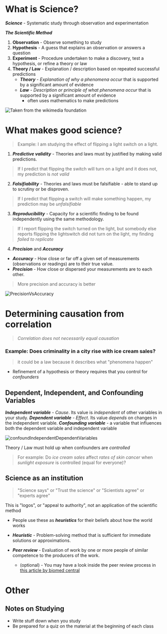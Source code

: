 # What is Science?

***Science*** \- Systematic study through observation and experimentation

***The Scientific Method***

1.  **Observation** - Observe something to study
2.  **Hypothesis** - A guess that explains an observation or answers a question
3.  **Experiment** - Procedure undertaken to make a discovery, test a hypothesis, or refine a theory or law
4.  **Theory / Law** - Explanation / description based on repeated successful predictions
    - ***Theory*** \- *Explanation of why a phenomena occur* that is supported by a significant amount of evidence
    - ***Law*** \- *Description or principle of what phenomena occur* that is supported by a significant amount of evidence
        - often uses mathematics to make predictions

![Taken from the wikimedia foundation](https://upload.wikimedia.org/wikipedia/commons/7/7f/Scientific_law_versus_Scientific_theories.png)

# What makes good science?

> Example: I am studying the effect of flipping a light switch on a light.

1.  ***Predictive validity*** \- Theories and laws must by justified by making valid predictions.

> If I predict that flipping the switch will turn on a light and it does not, my prediction is *not valid*

2.  ***Falsifiability*** \- Theories and laws must be falsifiable - able to stand up to scrutiny or be disproven.

> If I predict that flipping a switch will make something happen, my prediction may be *unfalsifiable*

3.  ***Reproducibility*** \- Capacity for a scientific finding to be found independently using the same methodology.

> If I report flipping the switch turned on the light, but somebody else reports flipping the lightswitch did not turn on the light, my finding *failed to replicate*

4.  ***Precision*** and ***Accuracy***

- ***Accuracy*** \- How close or far off a given set of measurements (observations or readings) are to their true value.
- ***Precision*** \- How close or dispersed your measurements are to each other.

> More precision and accuracy is better

![PrecisionVsAccuracy](https://www.antarcticglaciers.org/wp-content/uploads/2013/11/precision_accuracy.png)

# Determining causation from correlation

> *Correlation does not necessarily equal causation*

### Example: Does criminality in a city rise with ice cream sales?

> it could be a law because it describes what "phenomena happen"

- Refinement of a hypothesis or theory requires that you control for *confounders*

## Dependent, Independent, and Confounding Variables

***Independent variable*** \- *Cause*. Its value is *independent* of other variables in your study.
***Dependent variable*** \- *Effect*. Its value *depends* on changes in the independent variable.
***Confounding variable*** \- a variable that influences both the dependent variable and independent variable

![confoundIndependentDependentVariables](https://www.statology.org/wp-content/uploads/2021/02/confound2-1024x500.png)

Theory / Law must hold up when confounders are *controlled*

> For example: Do *ice cream sales* affect *rates of skin cancer* when *sunlight exposure* is controlled (equal for everyone)?

## Science as an institution

> "Science says" or "Trust the science" or "Scientists agree" or "experts agree"

This is "logos", or "appeal to authority", not an application of the scientific method

- People use these as ***heuristics*** for their beliefs about how the world works
    
- ***Heuristic*** \- Problem-solving method that is sufficient for immediate solutions or approximations.
    
- ***Peer review*** \- Evaluation of work by one or more people of similar competence to the producers of the work.
    
    - (optional) - You may have a look inside the peer review process in [this article by biomed central](https://www.biomedcentral.com/getpublished/peer-review-process)

# Other

## Notes on Studying

- Write stuff down when you study
- Be prepared for a quiz on the material at the beginning of each class
